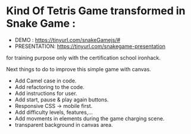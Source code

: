 # Kind Of Tetris Game transformed in Snake Game :

- DEMO : https://tinyurl.com/snakeGamejs/#
- PRESENTATION: https://tinyurl.com/snakegame-presentation

for training purpose only with the certification school ironhack.

Next things to do to improve this simple game with canvas.

- Add Camel case in code.
- Add refactoring to the code.
- Add instructions for user.
- Add start, pause & play again buttons.
- Responsive CSS → mobile first.
- Add difficulty levels, features,...
- Add movments in elements during the game charging scene.
- transparent background in canvas area.
